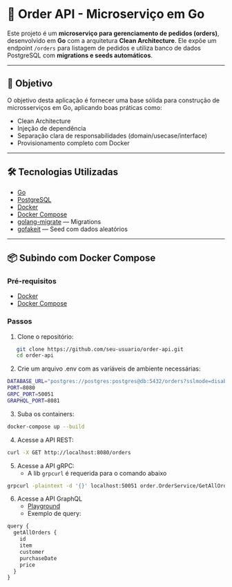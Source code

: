 # 🧾 Order API - Microserviço em Go

Este projeto é um **microserviço para gerenciamento de pedidos (orders)**, desenvolvido em **Go** com a arquitetura **Clean Architecture**. Ele expõe um endpoint `/orders` para listagem de pedidos e utiliza banco de dados PostgreSQL com **migrations e seeds automáticos**.

---

## 🚀 Objetivo

O objetivo desta aplicação é fornecer uma base sólida para construção de microsserviços em Go, aplicando boas práticas como:

- Clean Architecture
- Injeção de dependência
- Separação clara de responsabilidades (domain/usecase/interface)
- Provisionamento completo com Docker

---

## 🛠 Tecnologias Utilizadas

- [Go](https://golang.org/)
- [PostgreSQL](https://www.postgresql.org/)
- [Docker](https://www.docker.com/)
- [Docker Compose](https://docs.docker.com/compose/)
- [golang-migrate](https://github.com/golang-migrate/migrate) — Migrations
- [gofakeit](https://github.com/brianvoe/gofakeit) — Seed com dados aleatórios


---

## 📦 Subindo com Docker Compose

### Pré-requisitos

- [Docker](https://www.docker.com/)
- [Docker Compose](https://docs.docker.com/compose/)

### Passos

1. Clone o repositório:
```bash
   git clone https://github.com/seu-usuario/order-api.git
   cd order-api
```

2. Crie um arquivo .env com as variáveis de ambiente necessárias:
```bash
DATABASE_URL="postgres://postgres:postgres@db:5432/orders?sslmode=disable"
PORT=8080
GRPC_PORT=50051
GRAPHQL_PORT=8081
```

3. Suba os containers:
```bash
docker-compose up --build
```

4. Acesse a API REST:
```bash
curl -X GET http://localhost:8080/orders
```

5. Acesse a API gRPC:
   - A lib `grpcurl` é requerida para o comando abaixo 
```bash
grpcurl -plaintext -d '{}' localhost:50051 order.OrderService/GetAllOrders
```

6. Acesse a API GraphQL
    - [Playground](http://localhost:8081/playground)
    - Exemplo de query:
```txt
query {
  getAllOrders {
    id
    item
    customer
    purchaseDate
    price
  }
}
```
